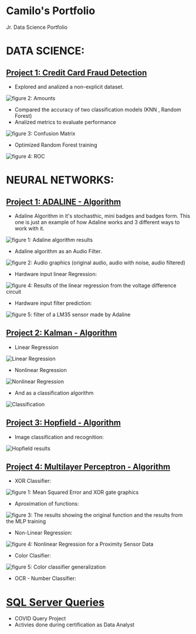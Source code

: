 # Camilo's Portfolio
Jr. Data Science Portfolio

# DATA SCIENCE:
## [Project 1: Credit Card Fraud Detection](https://github.com/Camiloalejan/CreditCardFraudDetection_DataScienceProject)

- Explored and analized a non-explicit dataset.

![_figure 2: Amounts_](/images/amounts.png)

- Compared the accuracy of two classification models (KNN , Random Forest)
- Analized metrics to evaluate performance

![_figure 3: Confusion Matrix_](/images/confusion%20matrix.png)

- Optimized Random Forest training

![_figure 4: ROC_](/images/ROC.png)


# NEURAL NETWORKS:
## [Project 1: ADALINE - Algorithm](https://github.com/Camiloalejan/ADALINE-Algorithm-and-Practical-Examples)
- Adaline Algorithm in it's stochasthic, mini badges and badges form. This one is just an example of how Adaline works and 3 different ways to work with it.

![_figure 1: Adaline algorithm results_](/images/Adaline_results.png)

- Adaline algorithm as an Audio Filter.

![_figure 2: Audio graphics (original audio, audio with noise, audio filtered)_](/images/Adaline_Audio_Filter_results.png)

- Hardware input linear Regression:

![_figure 4: Results of the linear regression from the voltage difference circuit_](/images/Adaline_DV_results.png)

- Hardware input filter prediction:

![_figure 5: filter of a LM35 sensor made by Adaline_](/images/Adaline_LM35_results.png)

## [Project 2: Kalman - Algorithm](https://github.com/Camiloalejan/Kalman-Algorithm)
- Linear Regression

![Linear Regression](/images/regLin.png)

- Nonlinear Regression

![Nonlinear Regression](/images/regNoLin.png)

- And as a classification algorithm

![Classification](/images/clasi.png)

## [Project 3: Hopfield - Algorithm](https://github.com/Camiloalejan/Hopfield-Algorithm)
- Image classification and recognition:

![Hopfield results](/images/Hopfield_results.png)


## [Project 4: Multilayer Perceptron - Algorithm](https://github.com/Camiloalejan/Multilayer-Perceptron-Practical-Examples-)
- XOR Classifier:

![_figure 1: Mean Squared Error and XOR gate graphics_](/images/MLP_XOR_results.png)

- Aproximation of functions:

![_figure 3: The results showing the original function and the results from the MLP training_](/images/MLP_Aproximation_of_Functions_results.png)

- Non-Linear Regression:

![_figure 4: Nonlinear Regression for a Proximity Sensor Data_](/images/MLP_Proximity_Sensor_NLR_results.png)

- Color Clasifier:

![_figure 5: Color classifier generalization_](/images/MLP_Colors_Classifier_generalization.png)

- OCR - Number Classifier:

# [SQL Server Queries](https://github.com/Camiloalejan/SQL-Portfolio)
- COVID Query Project
- Activies done during certification as Data Analyst
